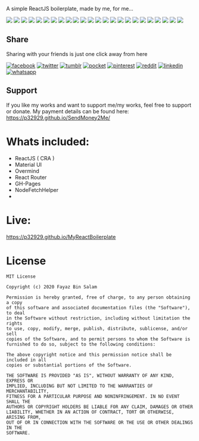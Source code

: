 A simple ReactJS boilerplate, made by me, for me...

[![](https://badgen.net/github/release/p32929/MyReactBoilerplate)]() [![](https://badgen.net/github/release/p32929/MyReactBoilerplate/stable)]() [![](https://badgen.net/github/tag/p32929/MyReactBoilerplate)]() [![](https://badgen.net/github/watchers/p32929/MyReactBoilerplate)]() [![](https://badgen.net/github/checks/p32929/MyReactBoilerplate)]() [![](https://badgen.net/github/status/p32929/MyReactBoilerplate)]() [![](https://badgen.net/github/stars/p32929/MyReactBoilerplate)]() [![](https://badgen.net/github/forks/p32929/MyReactBoilerplate)]() [![](https://badgen.net/github/issues/p32929/MyReactBoilerplate)]() [![](https://badgen.net/github/open-issues/p32929/MyReactBoilerplate)]() [![](https://badgen.net/github/closed-issues/p32929/MyReactBoilerplate)]() [![](https://badgen.net/github/label-issues/p32929/MyReactBoilerplate/help-wanted/open)]() [![](https://badgen.net/github/prs/p32929/MyReactBoilerplate)]() [![](https://badgen.net/github/open-prs/p32929/MyReactBoilerplate)]() [![](https://badgen.net/github/closed-prs/p32929/MyReactBoilerplate)]() [![](https://badgen.net/github/merged-prs/p32929/MyReactBoilerplate)]() [![](https://badgen.net/github/commits/p32929/MyReactBoilerplate)]() [![](https://badgen.net/github/last-commit/p32929/MyReactBoilerplate)]() [![](https://badgen.net/github/branches/p32929/MyReactBoilerplate)]() [![](https://badgen.net/github/releases/p32929/MyReactBoilerplate)]() [![](https://badgen.net/github/tags/p32929/MyReactBoilerplate)]() [![](https://badgen.net/github/license/p32929/MyReactBoilerplate)]() [![](https://badgen.net/github/contributors/p32929/MyReactBoilerplate)]() [![](https://badgen.net/github/dependents-pkg/p32929/MyReactBoilerplate)]() 

## Share
Sharing with your friends is just one click away from here

[![facebook](https://image.flaticon.com/icons/png/32/124/124010.png)](https://www.facebook.com/sharer/sharer.php?u=https://github.com/p32929/MyReactBoilerplate)
[![twitter](https://image.flaticon.com/icons/png/32/124/124021.png)](https://twitter.com/intent/tweet?source=https://github.com/p32929/MyReactBoilerplate)
[![tumblr](https://image.flaticon.com/icons/png/32/124/124012.png)](https://www.tumblr.com/share?v=3&u=https://github.com/p32929/MyReactBoilerplate)
[![pocket](https://image.flaticon.com/icons/png/32/732/732238.png)](https://getpocket.com/save?url=https://github.com/p32929/MyReactBoilerplate)
[![pinterest](https://image.flaticon.com/icons/png/32/124/124039.png)](https://pinterest.com/pin/create/button/?url=https://github.com/p32929/MyReactBoilerplate)
[![reddit](https://image.flaticon.com/icons/png/32/2111/2111589.png)](https://www.reddit.com/submit?url=https://github.com/p32929/MyReactBoilerplate)
[![linkedin](https://image.flaticon.com/icons/png/32/1409/1409945.png)](https://www.linkedin.com/shareArticle?mini=true&url=https://github.com/p32929/MyReactBoilerplate)
[![whatsapp](https://image.flaticon.com/icons/png/32/733/733585.png)](https://api.whatsapp.com/send?text=https://github.com/p32929/MyReactBoilerplate)

## Support
If you like my works and want to support me/my works, feel free to support or donate. My payment details can be found here: https://p32929.github.io/SendMoney2Me/

# Whats included:
* ReactJS ( CRA )
* Material UI
* Overmind
* React Router
* GH-Pages
* NodeFetchHelper
* 

# Live:
https://p32929.github.io/MyReactBoilerplate

# License
```
MIT License

Copyright (c) 2020 Fayaz Bin Salam

Permission is hereby granted, free of charge, to any person obtaining a copy
of this software and associated documentation files (the "Software"), to deal
in the Software without restriction, including without limitation the rights
to use, copy, modify, merge, publish, distribute, sublicense, and/or sell
copies of the Software, and to permit persons to whom the Software is
furnished to do so, subject to the following conditions:

The above copyright notice and this permission notice shall be included in all
copies or substantial portions of the Software.

THE SOFTWARE IS PROVIDED "AS IS", WITHOUT WARRANTY OF ANY KIND, EXPRESS OR
IMPLIED, INCLUDING BUT NOT LIMITED TO THE WARRANTIES OF MERCHANTABILITY,
FITNESS FOR A PARTICULAR PURPOSE AND NONINFRINGEMENT. IN NO EVENT SHALL THE
AUTHORS OR COPYRIGHT HOLDERS BE LIABLE FOR ANY CLAIM, DAMAGES OR OTHER
LIABILITY, WHETHER IN AN ACTION OF CONTRACT, TORT OR OTHERWISE, ARISING FROM,
OUT OF OR IN CONNECTION WITH THE SOFTWARE OR THE USE OR OTHER DEALINGS IN THE
SOFTWARE.

```
